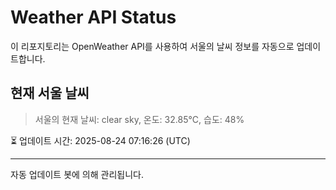 
# Weather API Status

이 리포지토리는 OpenWeather API를 사용하여 서울의 날씨 정보를 자동으로 업데이트합니다.

## 현재 서울 날씨
> 서울의 현재 날씨: clear sky, 온도: 32.85°C, 습도: 48%

⏳ 업데이트 시간: 2025-08-24 07:16:26 (UTC)

---
자동 업데이트 봇에 의해 관리됩니다.
